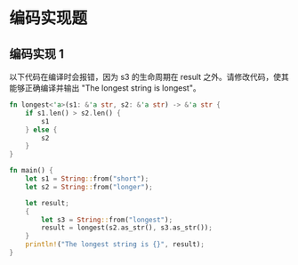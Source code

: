 # 编码实现题


## 编码实现 1

以下代码在编译时会报错，因为 s3 的生命周期在 result 之外。请修改代码，使其能够正确编译并输出 "The longest string is longest"。

```rust
fn longest<'a>(s1: &'a str, s2: &'a str) -> &'a str {
    if s1.len() > s2.len() {
        s1
    } else {
        s2
    }
}

fn main() {
    let s1 = String::from("short");
    let s2 = String::from("longer");

    let result;
    {
        let s3 = String::from("longest");
        result = longest(s2.as_str(), s3.as_str());
    }
    println!("The longest string is {}", result);
}
```

